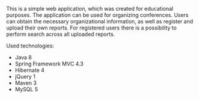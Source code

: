 This is a simple web application, which was created for educational purposes.
The application can be used for organizing conferences.
Users can obtain the necessary organizational information, as well as register and upload their own reports.
For registered users there is a possibility to perform search across all uploaded reports.

Used technologies:
-	Java 8
-	Spring Framework MVC 4.3
-	Hibernate 4 
-	jQuery 1
-	Maven 3 
-	MySQL 5 
